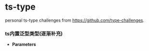 # ts-type
personal ts-type challenges from https://github.com/type-challenges.

### ts内置泛型类型(逐渐补充)
- **Parameters**
